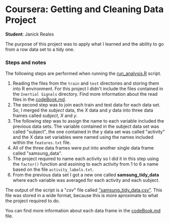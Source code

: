 # Coursera: Getting and Cleaning Data Project
**Student**: Janick Reales

The purpose of this project was to apply what I learned and the ability to go from a row data set to a tidy one. 

### Steps and notes

The following steps are performed when running the [run_analysis.R](https://github.com/jarealess/Getting_and_Cleaning_Data/blob/master/run_analysis.R) script. 

1. Reading the files from the `train` and `test` directories and storing them into R environment. For this project I didn't include the files contained in the `Inertial Signals` directory. Find more information about the read files in the [codeBook.md](https://github.com/jarealess/Getting_and_Cleaning_Data/blob/master/codeBook.md).
2. The second step was to join each train and test data for each data set. So, I merged the *subject* data, the *X* data and *y* data into three data frames called *subject*, *X* and *y*.
3. The following step was to assign the name to each variable included the previous data sets. The variable contained in the subject data set was called "subject", the one contained in the y data set was called "activity" and the X data set variables were named using the names included within the `features.txt` file.
4. All of the three data frames were put into another single data frame called "samsung_data". 
5. The project required to name each activity so I did it in this step using the `factor()` function and assining to each activity from 1 to 6 a name based on the file `activity_labels.txt`. 
6. From the previous data set I got a new one called **samsung_tidy_data** where each variable was averaged for each activity and each subject. 

The output of the script is a "*csv*" file called ["samsung_tidy_data.csv"](https://github.com/jarealess/Getting_and_Cleaning_Data/blob/master/samsung_tidy_data.csv). This file was stored in a wide format, because this is more aproximate to what the project required to do. 

You can find more information about each data frame in the [codeBook.md](https://github.com/jarealess/Getting_and_Cleaning_Data/blob/master/codeBook.md) file.
